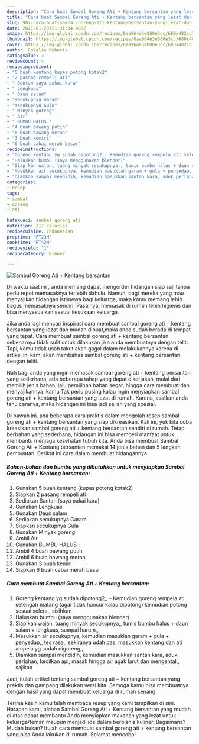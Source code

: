 ```yaml
---
description: "Cara buat Sambal Goreng Ati + Kentang bersantan yang lezat dan Mudah Dibuat"
title: "Cara buat Sambal Goreng Ati + Kentang bersantan yang lezat dan Mudah Dibuat"
slug: 987-cara-buat-sambal-goreng-ati-kentang-bersantan-yang-lezat-dan-mudah-dibuat
date: 2021-01-23T21:31:34.468Z
image: https://img-global.cpcdn.com/recipes/8aa964e3e080e3cc/680x482cq70/sambal-goreng-ati-kentang-bersantan-foto-resep-utama.jpg
thumbnail: https://img-global.cpcdn.com/recipes/8aa964e3e080e3cc/680x482cq70/sambal-goreng-ati-kentang-bersantan-foto-resep-utama.jpg
cover: https://img-global.cpcdn.com/recipes/8aa964e3e080e3cc/680x482cq70/sambal-goreng-ati-kentang-bersantan-foto-resep-utama.jpg
author: Rosalie Roberts
ratingvalue: 3
reviewcount: 4
recipeingredient:
- "5 buah kentang kupas potong kotak2"
- "2 pasang rempeli ati"
- " Santan saya pakai kara"
- " Lengkuas"
- " Daun salam"
- "secukupnya Garam"
- "secukupnya Gula"
- " Minyak goreng"
- " Air"
- " BUMBU HALUS "
- "4 buah bawang putih"
- "6 buah bawang merah"
- "3 buah kemiri"
- "6 buah cabai merah besar"
recipeinstructions:
- "Goreng kentang yg sudah dipotong2,, Kemudian goreng rempela ati setengah matang (agar tidak hancur kalau dipotong) kemudian potong sesuai selera,, sisihkan"
- "Haluskan bumbu (saya menggunakan blender)"
- "Siap kan wajan, tuang minyak secukupnya,, tumis bumbu halus + daun salam + lengkuas, sampai harum,,"
- "Masukkan air secukupnya, kemudian masuklan garam + gula + penyedap,, tes rasa,, sekiranya udah pas, masukkan kentang dan ati ampela yg sudah digoreng,,"
- "Diamkan sampai mendidih, kemudian masukkan santan kara, aduk perlahan, kecilkan api, masak hingga air agak larut dan mengental,, sajikan"
categories:
- Resep
tags:
- sambal
- goreng
- ati

katakunci: sambal goreng ati 
nutrition: 217 calories
recipecuisine: Indonesian
preptime: "PT23M"
cooktime: "PT42M"
recipeyield: "1"
recipecategory: Dinner

---
```



![Sambal Goreng Ati + Kentang bersantan](https://img-global.cpcdn.com/recipes/8aa964e3e080e3cc/680x482cq70/sambal-goreng-ati-kentang-bersantan-foto-resep-utama.jpg)

Di waktu  saat ini , anda memang dapat mengorder hidangan siap saji tanpa perlu repot memasaknya terlebih dahulu. Namun, bagi mereka yang mau menyajikan hidangan istimewa bagi keluarga, maka kamu memang lebih bagus memasaknya sendiri. Pasalnya, memasak di rumah lebih higienis dan bisa menyesuaikan sesuai kesukaan keluarga.

Jika anda lagi mencari inspirasi cara membuat sambal goreng ati + kentang bersantan yang lezat dan mudah dibuat,maka anda sudah berada di tempat yang tepat. Cara membuat sambal goreng ati + kentang bersantan  sebenarnya tidak sulit untuk dilakukan jika anda membuatnya dengan teliti. Tapi, kamu tidak usah takut akan gagal dalam melakukannya 
karena di artikel ini kami akan membahas sambal goreng ati + kentang bersantan dengan teliti.  



Nah bagi anda yang ingin memasak sambal goreng ati + kentang bersantan yang sederhana, ada beberapa tahap yang dapat dikerjakan, mulai dari memilih jenis bahan, lalu pemilihan bahan segar, hingga cara membuat dan menyajikannya. kamu Tak perlu pusing kalau ingin menyiapkan sambal goreng ati + kentang bersantan yang lezat di rumah. Karena, asalkan anda  tahu caranya, maka hidangan ini bisa jadi sajian yang spesial.

Di bawah ini, ada beberapa cara praktis  dalam mengolah resep sambal goreng ati + kentang bersantan yang siap dikreasikan. Kali ini, yuk kita coba kreasikan sambal goreng ati + kentang bersantan sendiri di rumah. Tetap berbahan yang sederhana, hidangan ini bisa memberi manfaat untuk membantu menjaga kesehatan tubuh kita. Anda bisa membuat Sambal Goreng Ati + Kentang bersantan memakai 14 jenis bahan dan 5 langkah pembuatan. Berikut ini cara dalam membuat hidangannya.

<!--inarticleads1-->

##### Bahan-bahan dan bumbu yang dibutuhkan untuk menyiapkan Sambal Goreng Ati + Kentang bersantan:

1. Gunakan 5 buah kentang (kupas potong kotak2)
1. Siapkan 2 pasang rempeli ati
1. Sediakan  Santan (saya pakai kara)
1. Gunakan  Lengkuas
1. Gunakan  Daun salam
1. Sediakan secukupnya Garam
1. Siapkan secukupnya Gula
1. Gunakan  Minyak goreng
1. Ambil  Air
1. Gunakan  BUMBU HALUS :
1. Ambil 4 buah bawang putih
1. Ambil 6 buah bawang merah
1. Gunakan 3 buah kemiri
1. Siapkan 6 buah cabai merah besar




<!--inarticleads2-->

##### Cara membuat Sambal Goreng Ati + Kentang bersantan:

1. Goreng kentang yg sudah dipotong2,, - Kemudian goreng rempela ati setengah matang (agar tidak hancur kalau dipotong) kemudian potong sesuai selera,, sisihkan
1. Haluskan bumbu (saya menggunakan blender)
1. Siap kan wajan, tuang minyak secukupnya,, tumis bumbu halus + daun salam + lengkuas, sampai harum,,
1. Masukkan air secukupnya, kemudian masuklan garam + gula + penyedap,, tes rasa,, sekiranya udah pas, masukkan kentang dan ati ampela yg sudah digoreng,,
1. Diamkan sampai mendidih, kemudian masukkan santan kara, aduk perlahan, kecilkan api, masak hingga air agak larut dan mengental,, sajikan




Jadi, itulah artikel tentang  sambal goreng ati + kentang bersantan  yang praktis dan gampang dilakukan versi kita. Semoga kamu bisa membuatnya dengan hasil yang dapat membuat keluarga di rumah senang. 

Terima kasih kamu telah membaca resep yang kami tampilkan di sini. Harapan kami, olahan  Sambal Goreng Ati + Kentang bersantan yang mudah di atas dapat membantu Anda menyiapkan makanan yang lezat untuk keluarga/teman maupun menjadi ide dalam berbisnis kuliner. Bagaimana? Mudah bukan? Itulah cara membuat sambal goreng ati + kentang bersantan yang bisa Anda lakukan di rumah. Selamat mencoba!

